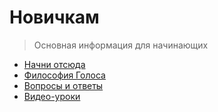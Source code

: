 # Новичкам

> Основная информация для начинающих

* [Начни отсюда](chto-nuzhno-znat-v-pervuyu-ochered.md)
* [Философия Голоса](1-introduction/ya_zdes_vpervie.md)
* [Вопросы и ответы](1-introduction/faq.md)
* [Видео-уроки](1-introduction/kak_polzovatsya_platformoi_golos.md)



